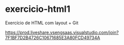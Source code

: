 # exercicio-html1
Exercício de HTML com layout + Git

https://prod.liveshare.vsengsaas.visualstudio.com/join?7F1BF7D2B4726C10671685E3A80FCD49734A


